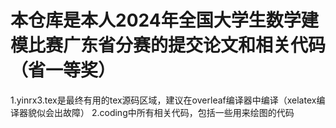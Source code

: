# 本仓库是本人2024年全国大学生数学建模比赛广东省分赛的提交论文和相关代码（省一等奖）
1.yinrx3.tex是最终有用的tex源码区域，建议在overleaf编译器中编译（xelatex编译器貌似会出故障）
2.coding中所有相关代码，包括一些用来绘图的代码

